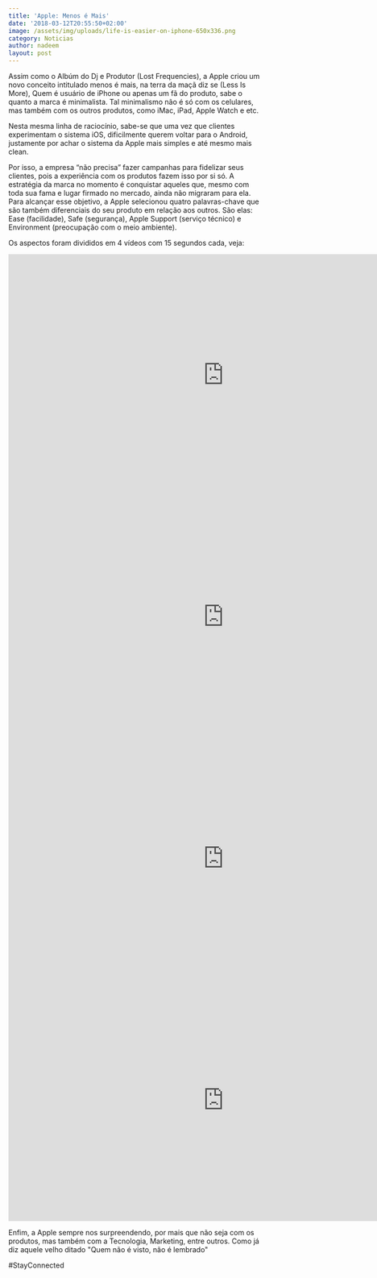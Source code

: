 ```yaml
---
title: 'Apple: Menos é Mais'
date: '2018-03-12T20:55:50+02:00'
image: /assets/img/uploads/life-is-easier-on-iphone-650x336.png
category: Noticias
author: nadeem
layout: post
---
```

Assim como o Albúm do Dj e Produtor (Lost Frequencies), a Apple criou um novo conceito intitulado menos é mais, na terra da maçã diz se (Less Is More), Quem é usuário de iPhone ou apenas um fã do produto, sabe o quanto a marca é minimalista. Tal minimalismo não é só com os celulares, mas também com os outros produtos, como iMac, iPad, Apple Watch e etc.

Nesta mesma linha de raciocínio, sabe-se que uma vez que clientes experimentam o sistema iOS, dificilmente querem voltar para o Android, justamente por achar o sistema da Apple mais simples e até mesmo mais clean.

Por isso, a empresa “não precisa” fazer campanhas para fidelizar seus clientes, pois a experiência com os produtos fazem isso por si só. A estratégia da marca no momento é conquistar aqueles que, mesmo com toda sua fama e lugar firmado no mercado, ainda não migraram para ela. Para alcançar esse objetivo, a Apple selecionou quatro palavras-chave que são também diferenciais do seu produto em relação aos outros. São elas: Ease (facilidade), Safe (segurança), Apple Support (serviço técnico) e Environment (preocupação com o meio ambiente).

Os aspectos foram divididos em 4 vídeos com 15 segundos cada, veja:

<iframe width="854" height="480" src="https://www.youtube.com/embed/i9vx-Cm6EjA" frameborder="0" allow="autoplay; encrypted-media" allowfullscreen></iframe>



<iframe width="854" height="480" src="https://www.youtube.com/embed/EmU76dGh8wE" frameborder="0" allow="autoplay; encrypted-media" allowfullscreen></iframe>



<iframe width="854" height="480" src="https://www.youtube.com/embed/1znDlFzyUpQ" frameborder="0" allow="autoplay; encrypted-media" allowfullscreen></iframe>



<iframe width="854" height="480" src="https://www.youtube.com/embed/IlIr-kxot2M" frameborder="0" allow="autoplay; encrypted-media" allowfullscreen></iframe>



Enfim, a Apple sempre nos surpreendendo, por mais que não seja com os produtos, mas também com a Tecnologia, Marketing, entre outros. Como já diz aquele velho ditado "Quem não é visto, não é lembrado"

\#StayConnected
